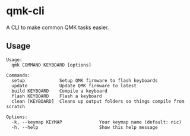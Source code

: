 # qmk-cli

A CLI to make common QMK tasks easier.

## Usage

    Usage:
      qmk COMMAND KEYBOARD [options]

    Commands:
      setup             Setup QMK firmware to flash keyboards
      update            Update QMK firmware to latest
      build KEYBOARD    Compile a keyboard
      flash KEYBOARD    Flash a keyboard
      clean [KEYBOARD]  Cleans up output folders so things compile from scratch

    Options:
      -k, --keymap KEYMAP              Your keymap name (default: nic)
      -h, --help                       Show this help message
